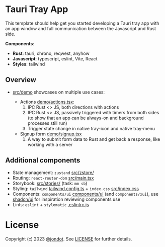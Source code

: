 # Tauri Tray App

This template should help get you started developing a Tauri tray app with an app window and full communication between the Javascript and Rust side.

**Components**:

- **Rust**: tauri, chrono, reqwest, anyhow
- **Javascript**: typescript, eslint, Vite, React
- **Styles**: tailwind

## Overview

- [src/demo](src/demo/) showcases on multiple use cases:

  - Actions [demo/actions.tsx](src/demo/actions.tsx):
    1. IPC Rust <> JS, both directions with actions
    2. IPC Rust <> JS, passively triggered with timers from both sides (to show that an app can be always-on and background processes still run)
    3. Trigger state change in native tray-icon and native tray-menu
  - Signup form [demo/signup.tsx](src/demo/form.tsx)
    1. A way to submit form data to Rust and get back a response, like working with a server

## Additional components

- State management: `zustand` [src/zstore/](src/zstore)
- Routing: `react-router-dom` [src/main.tsx](src/main.tsx)
- Storybook: [src/stories/](src/stories/) (task: `mm sb`)
- Styling: `tailwind` [tailwind.config.ts](tailwind.config.js) + `index.css` [src/index.css](src/index.css)
- Components: `components/ui` [components/ui](src/components/ui) (and `components/xui`), use [shadcn/ui](https://ui.shadcn.com/) for inspiration reviewing components use
- Lints: `eslint` + `stylomatic` [.eslintrc.js](.eslintrc.js)

# License

Copyright (c) 2023 [@jondot](http://twitter.com/jondot). See [LICENSE](LICENSE.txt) for further details.
